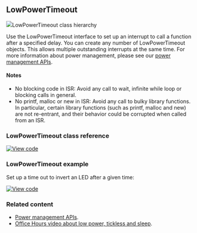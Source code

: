 ## LowPowerTimeout

<span class="images">![](https://os-doc-builder.test.mbed.com/docs/development/mbed-os-api-doxy/classmbed_1_1_low_power_timeout.png)<span>LowPowerTimeout class hierarchy</span></span>

Use the LowPowerTimeout interface to set up an interrupt to call a function after a specified delay. You can create any number of LowPowerTimeout objects. This allows multiple outstanding interrupts at the same time. For more information about power management, please see our [power management APIs](/docs/development/reference/power-management.html).

#### Notes

- No blocking code in ISR: Avoid any call to wait, infinite while loop or blocking calls in general.
- No printf, malloc or new in ISR: Avoid any call to bulky library functions. In particular, certain library functions (such as printf, malloc and new) are not re-entrant, and their behavior could be corrupted when called from an ISR.

### LowPowerTimeout class reference

[![View code](https://www.mbed.com/embed/?type=library)](http://os-doc-builder.test.mbed.com/docs/development/mbed-os-api-doxy/classmbed_1_1_low_power_timeout.html)

### LowPowerTimeout example

Set up a time out to invert an LED after a given time:

[![View code](https://www.mbed.com/embed/?url=https://os.mbed.com/teams/mbed_example/code/LowPowerTimeout-example/)](https://os.mbed.com/teams/mbed_example/code/LowPowerTimeout-example/file/28699dc8770e/main.cpp)

### Related content

- [Power management APIs](/docs/development/reference/power-management.html).
- [Office Hours video about low power, tickless and sleep](https://youtu.be/OFfOlBaegdg?t=669).

